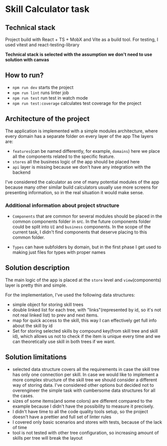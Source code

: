 # Skill Calculator task

## Technical stack

Project build with React + TS + MobX and Vite as a build tool.
For testing, I used vitest and react-testing-library

**Technical stack is selected with the assumption we don't need to use solution with canvas**

## How to run?

- `npm run dev` starts the project
- `npm run lint` runs linter job
- `npm run test` run test in watch mode
- `npm run test:coverage` calculates test coverage for the project

## Architecture of the project

The application is implemented with a simple modules architecture, where every domain has a separate folder on every layer of the app
The layers are:

- `features`(can be named differently, for example, `domains`) here we place all the components related to the specific feature.
- `stores` all the business logic of the app should be placed here
- `api` layer is missing because we don't have any integration with the backend

I've considered the calculator as one of many potential modules of the app because many other similar build calculators usually use more screens for presenting information, so in the real situation it would make sense.

### Additional information about project structure

- `Components` that are common for several modules should be placed in the common components folder in src. In the future components folder could be split into `UI` and `business` components. In the scope of the current task, I didn't find components that deserve placing to this common folder.

- `Types` can have subfolders by domain, but in the first phase I get used to making just files for types with proper names

## Solution description

The main logic of the app is placed at the `store` level and `view`(components) layer is pretty thin and simple.

For the implementation, I've used the following data structures:

- simple object for storing skill trees
- double linked list for each tree, with "links"(represented by id, so it's not not real linked list) to prev and next items.
- map for quick access to the skill, this way I can effectively get full info about the skill by id
- Set for storing selected skills by compound key(from skill tree and skill id), which allows us not to check if the item is unique every time and we can theoretically use skill in both trees if we want.

## Solution limitations

- selected data structure covers all the requirements in case the skill tree has only one connection per skill. In case we would like to implement a more complex structure of the skill tree we should consider a different way of storing data. I've considered other options but decided not to overengineer the simple task with cumbersome data structures for all the cases.
- sizes of some items(and some colors) are different compared to the example because I didn't have the possibility to measure it precisely.
- I didn't have time to all the code quality tools setup, so the project doesn't have a prettier and full set of linter rules
- I covered only basic scenarios and stores with tests, because of the lack of time
- tool is not tested with other tree configuration, so increasing amount of skills per tree will break the layout
